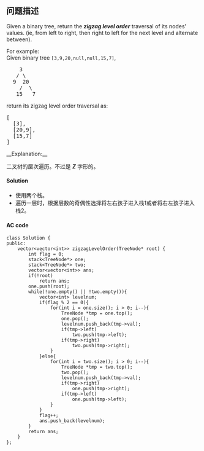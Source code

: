 ## 问题描述

Given a binary tree, return the ***zigzag level order*** traversal of its nodes' values. (ie, from left to right, then right to left for the next level and alternate between).</br>

For example:<br>
Given binary tree <code>[3,9,20,null,null,15,7]</code>,
<pre>    3
   / \
  9  20
    /  \
   15   7
</pre>
</pre>
return its zigzag level order traversal as:
<pre>[
  [3],
  [20,9],
  [15,7]
]
</pre>
</pre>
__Explanation:__<br>

二叉树的层次遍历。不过是 ***Z*** 字形的。

#### Solution

* 使用两个栈。
* 遍历一层时，根据层数的奇偶性选择将左右孩子进入栈1或者将右左孩子进入栈2。

#### AC code

```
class Solution {
public:
    vector<vector<int>> zigzagLevelOrder(TreeNode* root) {
        int flag = 0;
        stack<TreeNode*> one;
        stack<TreeNode*> two;
        vector<vector<int>> ans;
        if(!root)
            return ans;
        one.push(root);
        while(!one.empty() || !two.empty()){
            vector<int> levelnum;
            if(flag % 2 == 0){
                for(int i = one.size(); i > 0; i--){
                    TreeNode *tmp = one.top();
                    one.pop();
                    levelnum.push_back(tmp->val);
                    if(tmp->left)
                        two.push(tmp->left);
                    if(tmp->right)
                        two.push(tmp->right);  
                }
            }else{
                for(int i = two.size(); i > 0; i--){
                    TreeNode *tmp = two.top();
                    two.pop();
                    levelnum.push_back(tmp->val);
                    if(tmp->right)
                        one.push(tmp->right);
                    if(tmp->left)
                        one.push(tmp->left);
                }
            }
            flag++;
            ans.push_back(levelnum);
        }
        return ans;
    }
};
```